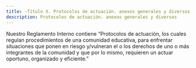 ```yaml
---
title: -Título X. Protocolos de actuación. anexos generales y diversos.
description: Protocolos de actuación. anexos generales y diversos
---
```

Nuestro Reglamento Interno contiene “Protocolos de actuación, los cuales regulan procedimientos de una comunidad educativa, para enfrentar situaciones que ponen en riesgo y/vulneran el o los derechos de uno o más integrantes de la comunidad y que por lo mismo, requieren un actuar oportuno, organizado y eficiente.”